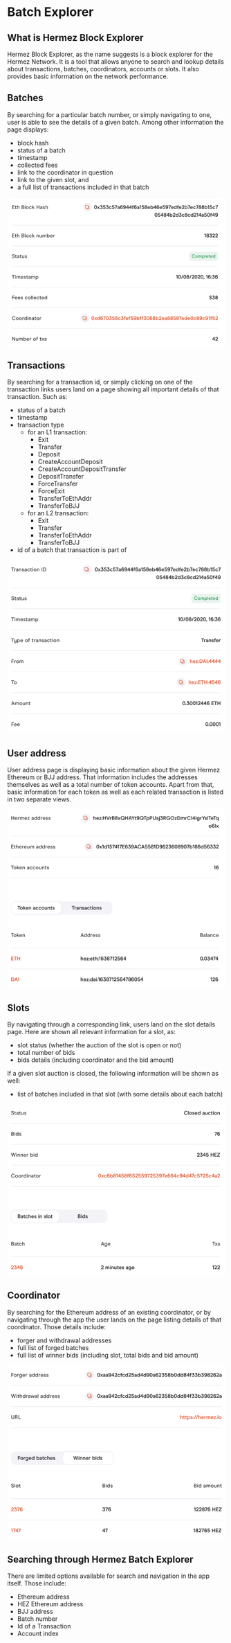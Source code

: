 # Batch Explorer

## What is Hermez Block Explorer
Hermez Block Explorer, as the name suggests is a block explorer for the Hermez Network. It is a tool that allows anyone to search and lookup details about transactions, batches, coordinators, accounts or slots. It also provides basic information on the network performance.

## Batches
By searching for a particular batch number, or simply navigating to one, user is able to see the details of a given batch. Among other information the page displays:
* block hash
* status of a batch
* timestamp
* collected fees
* link to the coordinator in question
* link to the given slot, and
* a full list of transactions included in that batch

![](be-batch.png)

## Transactions
By searching for a transaction id, or simply clicking on one of the transaction links users land on a page showing all important details of that transaction. Such as:
* status of a batch
* timestamp
* transaction type
    * for an L1 transaction:
        * Exit
        * Transfer
        * Deposit
        * CreateAccountDeposit
        * CreateAccountDepositTransfer
        * DepositTransfer
        * ForceTransfer
        * ForceExit
        * TransferToEthAddr
        * TransferToBJJ
    * for an L2 transaction:
        * Exit
        * Transfer
        * TransferToEthAddr
        * TransferToBJJ
* id of a batch that transaction is part of

![](be-transaction.png)

## User address
User address page is displaying basic information about the given Hermez Ethereum or BJJ address. That information includes the addresses themselves as well as a total number of token accounts.
Apart from that, basic information for each token as well as each related transaction is listed in two separate views.

![](be-user-address.png)

## Slots
By navigating through a corresponding link, users land on the slot details page. Here are shown all relevant information for a slot, as:
* slot status (whether the auction of the slot is open or not)
* total number of bids
* bids details (including coordinator and the bid amount)

If a given slot auction is closed, the following information will be shown as well:
* list of batches included in that slot (with some details about each batch)

![](be-slot.png)

## Coordinator
By searching for the Ethereum address of an existing coordinator, or by navigating through the app the user lands on the page listing details of that coordinator. Those details include:
* forger and withdrawal addresses
* full list of forged batches
* full list of winner bids (including slot, total bids and bid amount)

![](be-coordinator.png)

## Searching through Hermez Batch Explorer
There are limited options available for search and navigation in the app itself. Those include:
* Ethereum address
* HEZ Ethereum address
* BJJ address
* Batch number
* Id of a Transaction
* Account index